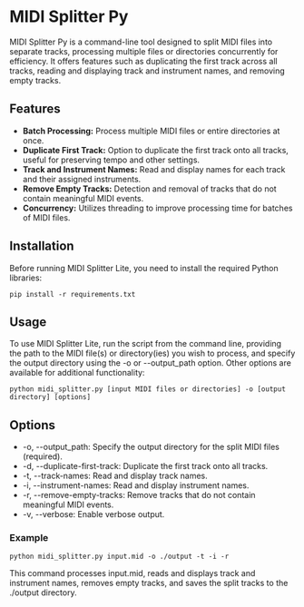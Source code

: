 # MIDI Splitter Py

MIDI Splitter Py is a command-line tool designed to split MIDI files into separate tracks, processing multiple files or directories concurrently for efficiency. It offers features such as duplicating the first track across all tracks, reading and displaying track and instrument names, and removing empty tracks.

## Features

- **Batch Processing:** Process multiple MIDI files or entire directories at once.
- **Duplicate First Track:** Option to duplicate the first track onto all tracks, useful for preserving tempo and other settings.
- **Track and Instrument Names:** Read and display names for each track and their assigned instruments.
- **Remove Empty Tracks:** Detection and removal of tracks that do not contain meaningful MIDI events.
- **Concurrency:** Utilizes threading to improve processing time for batches of MIDI files.

## Installation

Before running MIDI Splitter Lite, you need to install the required Python libraries:

```
pip install -r requirements.txt
```

## Usage
To use MIDI Splitter Lite, run the script from the command line, providing the path to the MIDI file(s) or directory(ies) you wish to process, and specify the output directory using the -o or --output_path option. Other options are available for additional functionality:

```
python midi_splitter.py [input MIDI files or directories] -o [output directory] [options]
```

## Options
- -o, --output_path: Specify the output directory for the split MIDI files (required).
- -d, --duplicate-first-track: Duplicate the first track onto all tracks.
- -t, --track-names: Read and display track names.
- -i, --instrument-names: Read and display instrument names.
- -r, --remove-empty-tracks: Remove tracks that do not contain meaningful MIDI events.
- -v, --verbose: Enable verbose output.
### Example

```
python midi_splitter.py input.mid -o ./output -t -i -r
```
This command processes input.mid, reads and displays track and instrument names, removes empty tracks, and saves the split tracks to the ./output directory.
